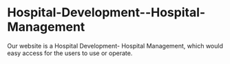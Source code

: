 # Hospital-Development--Hospital-Management
Our website is a Hospital Development- Hospital Management, which would easy access for the users to use or operate.
